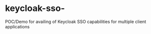 # keycloak-sso-
POC/Demo for availing of Keycloak SSO capabilities for multiple client applications
